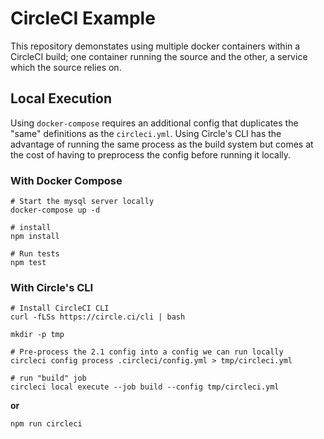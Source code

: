 # CircleCI Example

This repository demonstates using multiple docker containers within a CircleCI
build; one container running the source and the other, a service which the
source relies on.

## Local Execution

Using `docker-compose` requires an additional config that duplicates the "same"
definitions as the `circleci.yml`. Using Circle's CLI has the advantage of
running the same process as the build system but comes at the cost of having to
preprocess the config before running it locally.

### With Docker Compose

```
# Start the mysql server locally
docker-compose up -d

# install
npm install

# Run tests
npm test
```

### With Circle's CLI

```
# Install CircleCI CLI
curl -fLSs https://circle.ci/cli | bash

mkdir -p tmp

# Pre-process the 2.1 config into a config we can run locally
circleci config process .circleci/config.yml > tmp/circleci.yml

# run "build" job
circleci local execute --job build --config tmp/circleci.yml
```

__or__

```
npm run circleci
```